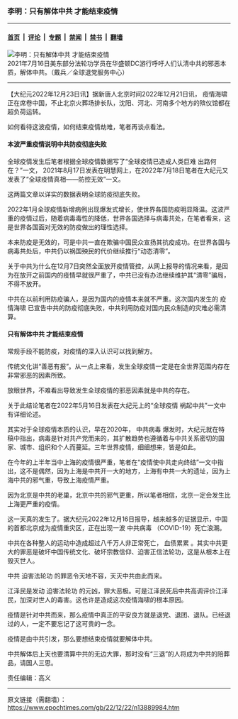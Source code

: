 ### 李明：只有解体中共 才能结束疫情

---

#### [首页](../../../..?n13889984) &nbsp;|&nbsp; [评论](../../../../../epoch-comment?n13889984) &nbsp;|&nbsp; [专题](../../../../../epoch-special?n13889984) &nbsp;|&nbsp; [禁闻](../../../../../epoch-news?n13889984) &nbsp;|&nbsp; [禁书](../../../../../books?n13889984) &nbsp;|&nbsp; [翻墙](https://github.com/gfw-breaker/nogfw/blob/master/README.md?n13889984)


<div><img alt="李明：只有解体中共 才能结束疫情" class="attachment-djy_600_400 size-djy_600_400 wp-post-image" src="https://i.epochtimes.com/assets/uploads/2022/09/id13827876-2022-09-18_190405-600x400.jpg"/>
<div class="caption">
 2021年7月16日美东部分法轮功学员在华盛顿DC游行呼吁人们认清中共的邪恶本质，解体中共。（戴兵／全球退党服务中心）
</div></div><hr/><div class="post_content" id="artbody" itemprop="articleBody">
 <!-- article content begin -->
 <p>
  【大纪元2022年12月23日讯】据新唐人北京时间2022年12月21日讯，
  <ok href="https://www.epochtimes.com/gb/tag/%E7%96%AB%E6%83%85%E6%B5%B7%E5%95%B8.html">
   疫情海啸
  </ok>
  正在席卷中国，不止北京火葬场排长队，沈阳、河北、河南多个地方的殡仪馆都在超负荷运转。
 </p>
 <p>
  如何看待这波疫情，如何结束疫情劫难，笔者再谈点看法。
 </p>
 <h4>
  本波严重疫情说明中共防疫彻底失败
 </h4>
 <p>
  全球疫情发生后笔者根据全球疫情数据写了“全球疫情已造成人类巨难 出路何在？”一文， 2021年8月17日发表在明慧网上，在2022年7月18日笔者在大纪元又发表了“全球疫情真相——防控无效”一文。
 </p>
 <p>
  这两篇文章以详实的数据表明全球防疫彻底失败。
 </p>
 <p>
  2022年1月全球疫情新增病例出现爆发式增长，使世界各国防疫明显降温。这波严重的疫情过后，随着病毒毒性的降低，世界各国选择与病毒共处，在笔者看来，这是世界各国面对无效的防疫做出的理性选择。
 </p>
 <p>
  本来防疫是无效的，可是中共一直在欺骗中国民众宣扬其抗疫成功。在世界各国与病毒共处后，中共仍以祸国殃民的代价继续推行“动态清零”。
 </p>
 <p>
  关于中共为什么在12月7日突然全面放开疫情管控，从网上报导的情况来看，是因为在放开之前国内的疫情早就很严重了，中共已没有办法继续维护其“清零”骗局，不得不放开。
 </p>
 <p>
  中共在以前利用防疫骗人，是因为国内的疫情本来就不严重。这次国内发生的
  <ok href="https://www.epochtimes.com/gb/tag/%E7%96%AB%E6%83%85%E6%B5%B7%E5%95%B8.html">
   疫情海啸
  </ok>
  已宣告中共的防疫彻底失败，中共利用防疫对国内民众制造的灾难必需清算。
 </p>
 <h4>
  只有解体中共 才能结束疫情
 </h4>
 <p>
  常规手段不能防疫，对疫情的深入认识可以找到解方。
 </p>
 <p>
  传统文化讲“善恶有报”。从一点上来看，发生全球疫情一定是在全世界范围内存在非常邪恶的因素所致。
 </p>
 <p>
  放眼世界，不难看出导致发生全球疫情的邪恶因素就是中共的存在。
 </p>
 <p>
  关于此结论笔者在2022年5月16日发表在大纪元上的“全球疫情 祸起中共”一文中有详细论述。
 </p>
 <p>
  其实对于全球疫情本质的认识，早在2020年，
  <ok href="https://www.epochtimes.com/gb/tag/%E4%B8%AD%E5%85%B1%E7%97%85%E6%AF%92.html">
   中共病毒
  </ok>
  爆发时，大纪元就在特稿中指出，病毒是针对共产党而来的，其扩散趋势也遵循着与中共关系密切的国家、城市、组织和个人而蔓延。三年世界疫情，细细想来，皆是如此。
 </p>
 <p>
  在今年的上半年当中上海的疫情很严重，笔者在“疫情使中共走向终结”一文中指出，这不是偶然，因为上海是中共开一大的地方，上海有中共一大的遗址，因为上海中共的邪气重，导致上海疫情严重。
 </p>
 <p>
  因为北京是中共的老巢，北京中共的邪气更重，所以笔者相信，北京一定会发生比上海更严重的疫情。
 </p>
 <p>
  这一天真的发生了。据大纪元2022年12月16日报导，越来越多的证据显示，中国的首都北京成为疫情重灾区，正在出现一波
  <ok href="https://www.epochtimes.com/gb/tag/%E4%B8%AD%E5%85%B1%E7%97%85%E6%AF%92.html">
   中共病毒
  </ok>
  （COVID-19）死亡浪潮。
 </p>
 <p>
  中共在各种整人的运动中造成超过八千万人非正常死亡，
  <ok href="https://www.epochtimes.com/gb/tag/%E8%A1%80%E5%80%BA%E7%B4%AF%E7%B4%AF.html">
   血债累累
  </ok>
  。其实中共更大的罪恶是破坏中国传统文化、破坏宗教信仰、迫害正信法轮功，这是从根本上在毁灭世人。
 </p>
 <p>
  中共
  <ok href="https://www.epochtimes.com/gb/tag/%E8%BF%AB%E5%AE%B3%E6%B3%95%E8%BD%AE%E5%8A%9F.html">
   迫害法轮功
  </ok>
  的罪恶令天地不容，天灭中共由此而来。
 </p>
 <p>
  江泽民是发动
  <ok href="https://www.epochtimes.com/gb/tag/%E8%BF%AB%E5%AE%B3%E6%B3%95%E8%BD%AE%E5%8A%9F.html">
   迫害法轮功
  </ok>
  的元凶，罪大恶极。可是江泽民死后中共高调评价江泽民，加深对世人的毒害。这也许是造成这次疫情海啸的根本原因。
 </p>
 <p>
  疫情是针对中共而来，那么疫情中真正的平安良方就是退党、退团、退队。已经退过的人，一定不要忘记了这可贵的一念。
 </p>
 <p>
  疫情是由中共引发，那么要想结束疫情就要解体中共。
 </p>
 <p>
  中共解体后上天也要清算中共的无边大罪，那时没有“三退”的人将成为中共的陪葬品，请国人三思。
 </p>
 <p>
  责任编辑：高义
 </p>
 <!-- article content end -->
 <div id="below_article_ad">
 </div>
</div>


---

原文链接（需翻墙）：https://www.epochtimes.com/gb/22/12/22/n13889984.htm